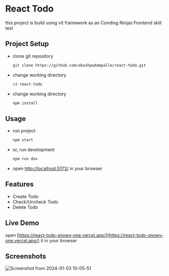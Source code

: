 # React Todo

this project is build using vit framework as an Conding Ninjas Frontend skill test

## Project Setup

* clone git repository
  
  ```bash
  git clone https://github.com/akashpadampalle/react-todo.git
  ```
* change working directory
  
  ```bash
  cd react-todo
  ```
* change working directory
  
  ```bash
  npm install
  ```

## Usage

* run project
  
  ```bash
  npm start
  ```
* or, run development
  
  ```bash
  npm run dev
  ```
* open  [http://localhost:5173/](http://localhost:5173/) in your browser
## Features
  * Create Todo
  * Check/Uncheck Todo
  * Delete Todo

## Live Demo

open [https://react-todo-snowy-one.vercel.app/](https://react-todo-snowy-one.vercel.app/) it in your browser

## Screenshots
![Screenshot from 2024-01-03 10-05-51](https://github.com/akashpadampalle/react-todo/assets/45806342/14af6a86-d3d7-4267-9679-ebd9206f492d)


 


  
